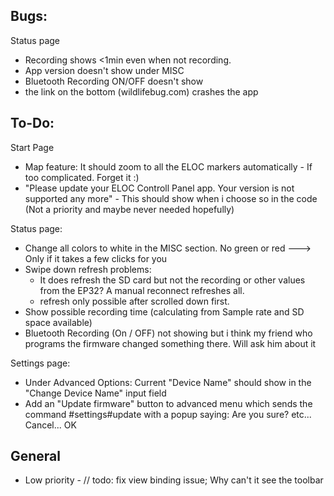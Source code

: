  ## Bugs:
 
 Status page
- Recording shows <1min even when not recording.
- App version doesn't show under MISC
- Bluetooth Recording ON/OFF doesn't show
- the link on the bottom (wildlifebug.com) crashes the app

 

## To-Do:

Start Page
- Map feature: It should zoom to all the ELOC markers automatically - If too complicated. Forget it :)
- "Please update your ELOC Controll Panel app. Your version is not supported any more" - This should show when i choose so in the code (Not a priority and maybe never needed hopefully)

Status page:
- Change all colors to white in the MISC section. No green or red ---> Only if it takes a few clicks for you
- Swipe down refresh problems:
	- It does refresh the SD card but not the recording or other values from the EP32? A manual reconnect refreshes all.
	- refresh only possible after scrolled down first.
- Show possible recording time (calculating from Sample rate and SD space available)
- Bluetooth Recording (On / OFF) not showing but i think my friend who programs the firmware changed something there. Will ask him about it

Settings page:
- Under Advanced Options: Current "Device Name" should show in the "Change Device Name" input field
- Add an "Update firmware" button to advanced menu which sends the command #settings#update with a popup saying: Are you sure? etc... Cancel... OK

## General
 - Low priority - // todo: fix view binding issue; Why can't it see the toolbar
